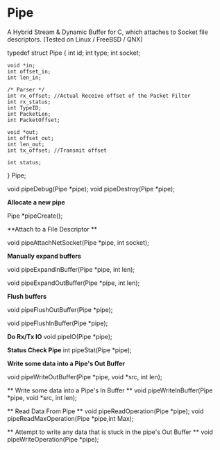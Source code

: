# Pipe
A Hybrid Stream &amp; Dynamic Buffer for C, which attaches to Socket file descriptors. (Tested on Linux / FreeBSD / QNX) 



typedef struct Pipe
{
	int id;
	int type;
	int socket;

	void *in;
	int offset_in;
	int len_in;

	/* Parser */
	int rx_offset; //Actual Receive offset of the Packet Filter	
	int rx_status;
	int TypeID;
	int PacketLen;
	int PacketOffset;

	void *out;
	int offset_out;
	int len_out;
	int tx_offset; //Transmit offset

	int status;
} Pipe;



void pipeDebug(Pipe *pipe);
void pipeDestroy(Pipe *pipe);

**Allocate a new pipe** 

Pipe *pipeCreate();

**Attach to a File Descriptor ** 

void pipeAttachNetSocket(Pipe *pipe, int socket);

**Manually expand buffers** 

void pipeExpandInBuffer(Pipe *pipe, int len);

void pipeExpandOutBuffer(Pipe *pipe, int len);


**Flush buffers** 


void pipeFlushOutBuffer(Pipe *pipe);

void pipeFlushInBuffer(Pipe *pipe);


**Do Rx/Tx IO** 
void pipeIO(Pipe *pipe);


**Status Check Pipe**
int pipeStat(Pipe *pipe);


**Write some data into a Pipe's Out Buffer** 

void pipeWriteOutBuffer(Pipe *pipe, void *src, int len);



** Write some data into a Pipe's In Buffer ** 
void pipeWriteInBuffer(Pipe *pipe, void *src, int len);

** Read Data From Pipe **
void pipeReadOperation(Pipe *pipe);
void pipeReadMaxOperation(Pipe *pipe,int Max);

** Attempt to write any data that is stuck in the pipe's Out Buffer **
void pipeWriteOperation(Pipe *pipe);
